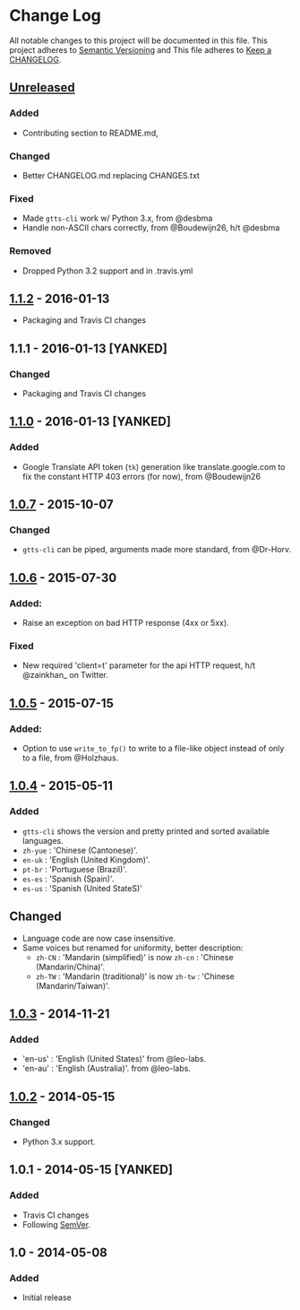 # Change Log
All notable changes to this project will be documented in this file.
This project adheres to [Semantic Versioning](http://semver.org/) and
This file adheres to [Keep a CHANGELOG](http://keepachangelog.com).

## [Unreleased]
### Added
- Contributing section to README.md,

### Changed
- Better CHANGELOG.md replacing CHANGES.txt

### Fixed
- Made `gtts-cli` work w/ Python 3.x, from @desbma
- Handle non-ASCII chars correctly, from @Boudewijn26, h/t @desbma

### Removed
- Dropped Python 3.2 support and in .travis.yml

## [1.1.2] - 2016-01-13
- Packaging and Travis CI changes

## 1.1.1 - 2016-01-13 [YANKED]
### Changed
- Packaging and Travis CI changes

## [1.1.0] - 2016-01-13 [YANKED]
### Added
- Google Translate API token (`tk`) generation like translate.google.com to fix the constant HTTP 403 errors (for now), from @Boudewijn26

## [1.0.7] - 2015-10-07
### Changed
- `gtts-cli` can be piped, arguments made more standard, from @Dr-Horv.

## [1.0.6] - 2015-07-30
### Added:
- Raise an exception on bad HTTP response (4xx or 5xx).

### Fixed
- New required 'client=t' parameter for the api HTTP request, h/t @zainkhan_ on Twitter.

## [1.0.5] - 2015-07-15
### Added:
- Option to use `write_to_fp()` to write to a file-like object instead of only to a file, from @Holzhaus.

## [1.0.4] - 2015-05-11
### Added
- `gtts-cli` shows the version and pretty printed and sorted available languages.
- `zh-yue` : 'Chinese (Cantonese)'.
- `en-uk` : 'English (United Kingdom)'.
- `pt-br` : 'Portuguese (Brazil)'.
- `es-es` : 'Spanish (Spain)'.
- `es-us` : 'Spanish (United StateS)'

## Changed
- Language code are now case insensitive.
- Same voices but renamed for uniformity, better description:
  - `zh-CN` : 'Mandarin (simplified)' is now `zh-cn` : 'Chinese (Mandarin/China)'.
  - `zh-TW` : 'Mandarin (traditional)' is now `zh-tw` : 'Chinese (Mandarin/Taiwan)'.


## [1.0.3] - 2014-11-21
### Added
- 'en-us' : 'English (United States)' from @leo-labs.
- 'en-au' : 'English (Australia)'. from @leo-labs.

## [1.0.2] - 2014-05-15
### Changed
- Python 3.x support.

## 1.0.1 - 2014-05-15 [YANKED]
### Added
- Travis CI changes
- Following [SemVer](http://semver.org/).

## 1.0 - 2014-05-08
### Added
- Initial release

[Unreleased]: https://github.com/pndurette/gTTS/compare/v1.1.2...HEAD
[1.1.2]: https://github.com/pndurette/gTTS/compare/v1.1.0...v1.1.2
[1.1.0]: https://github.com/pndurette/gTTS/compare/v1.0.7...v1.1.0
[1.0.7]: https://github.com/pndurette/gTTS/compare/v1.0.6...v1.0.7
[1.0.6]: https://github.com/pndurette/gTTS/compare/v1.0.5...v1.0.6
[1.0.5]: https://github.com/pndurette/gTTS/compare/v1.0.4...v1.0.5
[1.0.4]: https://github.com/pndurette/gTTS/compare/v1.0.3...v1.0.4
[1.0.3]: https://github.com/pndurette/gTTS/compare/v1.0.2...v1.0.3
[1.0.2]: https://github.com/pndurette/gTTS/compare/v1.0...v1.0.2
